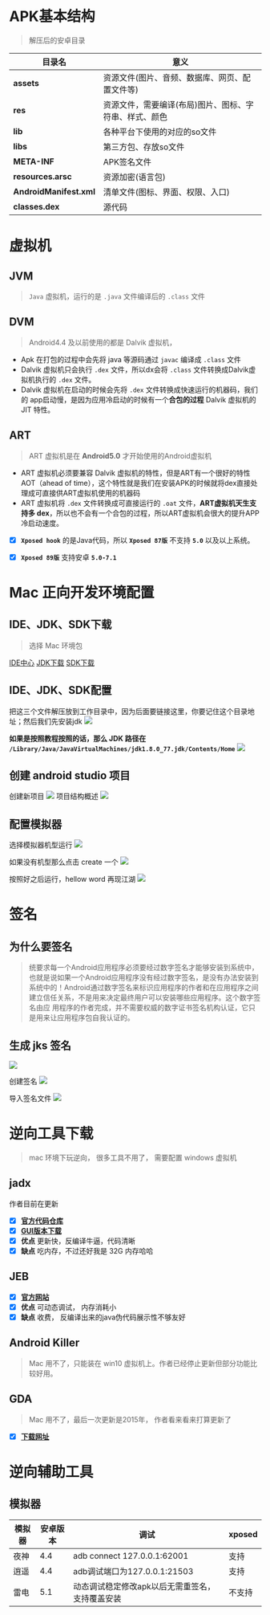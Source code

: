 # APK基本结构
> 解压后的安卓目录

| 目录名 | 意义 | 
| --- | --- | 
| **assets** | 资源文件(图片、音频、数据库、网页、配置文件等) |  
| **res** | 资源文件，需要编译(布局)图片、图标、字符串、样式、颜色 |  
| **lib** | 各种平台下使用的对应的so文件 |  
| **libs** | 第三方包、存放so文件 |  
| **META-INF** | APK签名文件 |  
| **resources.arsc** | 资源加密(语言包) |  
| **AndroidManifest.xml** | 清单文件(图标、界面、权限、入口) |  
| **classes.dex**	 | 源代码  |  

# 虚拟机
## JVM
> `Java` 虚拟机，运行的是 `.java` 文件编译后的 `.class` 文件

## DVM
> Android4.4 及以前使用的都是 Dalvik 虚拟机，
 
- Apk 在打包的过程中会先将 java 等源码通过 `javac` 编译成 `.class` 文件
- Dalvik 虚拟机只会执行 `.dex` 文件，所以dx会将 `.class` 文件转换成Dalvik虚拟机执行的 `.dex` 文件。
- Dalvik 虚拟机在启动的时候会先将 `.dex` 文件转换成快速运行的机器码，我们的 app启动慢，是因为应用冷启动的时候有一个**合包的过程** Dalvik 虚拟机的 JIT 特性。

## ART
> ART 虚拟机是在 **Android5.0** 才开始使用的Android虚拟机

- ART 虚拟机必须要兼容 Dalvik 虚拟机的特性，但是ART有一个很好的特性AOT（ahead of time），这个特性就是我们在安装APK的时候就将dex直接处理成可直接供ART虚拟机使用的机器码
- ART 虚拟机将 `.dex` 文件转换成可直接运行的 `.oat` 文件，**ART虚拟机天生支持多 dex**，所以也不会有一个合包的过程，所以ART虚拟机会很大的提升APP冷启动速度。
- [x] **`Xposed hook`** 的是Java代码，所以 **`Xposed 87版`** 不支持 **`5.0`** 以及以上系统。
- [x] **`Xposed 89版`** 支持安卓 **`5.0-7.1`**
			
			
# Mac 正向开发环境配置
## IDE、JDK、SDK下载
> 选择 Mac 环境包

[IDE中心](http://www.android-studio.org/)
[JDK下载](http://jdk.android-studio.org/)
[SDK下载](http://tools.android-studio.org/index.php/sdk)
  
  
## IDE、JDK、SDK配置
把这三个文件解压放到工作目录中，因为后面要链接这里，你要记住这个目录地址；然后我们先安装jdk
![](https://zok-blog.oss-cn-hangzhou.aliyuncs.com/images/20190818/1.png?x-oss-process=image/resize,h_600)

**如果是按照教程按照的话，那么 JDK 路径在 `/Library/Java/JavaVirtualMachines/jdk1.8.0_77.jdk/Contents/Home`**
![](https://zok-blog.oss-cn-hangzhou.aliyuncs.com/images/20190818/2.png)

## 创建 android studio 项目
创建新项目
![](https://zok-blog.oss-cn-hangzhou.aliyuncs.com/images/20190818/11.png?x-oss-process=image/resize,h_400)
项目结构概述
![](https://zok-blog.oss-cn-hangzhou.aliyuncs.com/images/20190818/12.png)

## 配置模拟器

选择模拟器机型运行
![](https://zok-blog.oss-cn-hangzhou.aliyuncs.com/images/20190818/3.png?x-oss-process=image/resize,h_400)

如果没有机型那么点击 create 一个
![](https://zok-blog.oss-cn-hangzhou.aliyuncs.com/images/20190818/4.png?x-oss-process=image/resize,h_400)

按照好之后运行，hellow word 再现江湖
![](https://zok-blog.oss-cn-hangzhou.aliyuncs.com/images/20190818/5.png?x-oss-process=image/resize,h_400)


				
# 签名
## 为什么要签名
> 统要求每一个Android应用程序必须要经过数字签名才能够安装到系统中，也就是说如果一个Android应用程序没有经过数字签名，是没有办法安装到 系统中的！Android通过数字签名来标识应用程序的作者和在应用程序之间建立信任关系，不是用来决定最终用户可以安装哪些应用程序。这个数字签名由应 用程序的作者完成，并不需要权威的数字证书签名机构认证，它只是用来让应用程序包自我认证的。

## 生成 jks 签名
![](https://zok-blog.oss-cn-hangzhou.aliyuncs.com/images/20190818/6.png?x-oss-process=image/resize,h_400)

创建签名
![](https://zok-blog.oss-cn-hangzhou.aliyuncs.com/images/20190818/7.png?x-oss-process=image/resize,h_400)

导入签名文件
![](https://zok-blog.oss-cn-hangzhou.aliyuncs.com/images/20190818/8.png?x-oss-process=image/resize,h_400)		
# 逆向工具下载
> mac 环境下玩逆向， 很多工具不用了， 需要配置 windows 虚拟机

## jadx
作者目前在更新

- [x] [**官方代码仓库**](https://github.com/skylot/jadx)
- [x] [**GUI版本下载**](https://github.com/skylot/jadx/releases/tag/v1.0.0)
- [x] **优点** 更新快，反编译牛逼，代码清晰
- [x] **缺点** 吃内存，不过还好我是 32G 内存哈哈

## JEB
- [x] [**官方网站**](https://www.pnfsoftware.com)
- [x] **优点** 可动态调试， 内存消耗小
- [x] **缺点** 收费， 反编译出来的java伪代码展示性不够友好

## Android Killer
> Mac 用不了，只能装在 win10 虚拟机上。作者已经停止更新但部分功能比较好用。

## GDA
> Mac 用不了，最后一次更新是2015年， 作者看来看来打算更新了
	
- [x] [**下载网址**](http://www.gda.wiki:9090/index.php)

# 逆向辅助工具
## 模拟器

| 模拟器 | 安卓版本 | 调试 | xposed |
| --- | --- | --- | --- |
| 夜神 | 4.4 | adb connect 127.0.0.1:62001 | 支持 |
| 逍遥 | 4.4 | adb调试端口为127.0.0.1:21503 | 支持 |
| 雷电 | 5.1 | 动态调试稳定修改apk以后无需重签名，支持覆盖安装 | 不支持 |